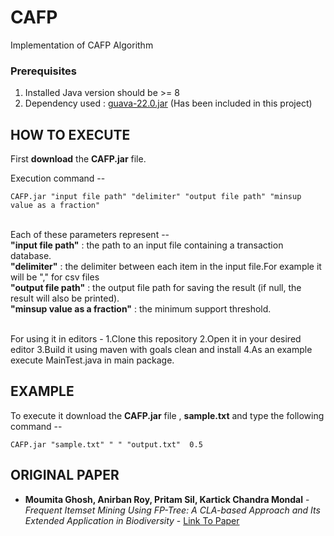 # CAFP
Implementation of CAFP Algorithm

### Prerequisites

1. Installed Java version should be >= 8
2. Dependency used : [guava-22.0.jar](https://mvnrepository.com/artifact/com.google.guava/guava/22.0) (Has been included in this project)

## HOW TO EXECUTE

First <b>download</b> the <b>CAFP.jar</b> file.

Execution command --
```
CAFP.jar "input file path" "delimiter" "output file path" "minsup value as a fraction"
```
<br>
Each of these parameters represent -- <br>
<b>"input file path"</b>            : the path to an input file containing a transaction database.<br>
<b>"delimiter"</b>                  : the delimiter between each item in the input file.For example it will be "," for csv files<br>
<b>"output file path"</b>           : the output file path for saving the result (if null, the result will also be printed).<br>
<b>"minsup value as a fraction"</b> : the minimum support threshold.<br>
 <br>

For using it in editors -
1.Clone this repository 
2.Open it in your desired editor
3.Build it using maven with goals clean and install
4.As an example execute MainTest.java in main package.

## EXAMPLE
To execute it download the <b>CAFP.jar</b> file , <b>sample.txt</b> and type the following command --<br>
```  
CAFP.jar "sample.txt" " " "output.txt"  0.5
```
## ORIGINAL PAPER
* **Moumita Ghosh, Anirban Roy, Pritam Sil, Kartick Chandra Mondal** - *Frequent Itemset Mining Using FP-Tree: A CLA-based Approach and Its Extended Application in Biodiversity* - [Link To Paper](https://link.springer.com/article/10.1007/s11334-022-00500-3)
